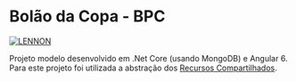 # Bolão da Copa - BPC

[![LENNON](https://img.shields.io/badge/desenvolvido%20por-LENNON-red.svg)](https://lennonalves.com.br)

Projeto modelo desenvolvido em .Net Core (usando MongoDB) e Angular 6.
Para este projeto foi utilizada a abstração dos [Recursos Compartilhados](https://github.com/lennonalvesdias/RecursosCompartilhadosNetCoreMongoDB).
